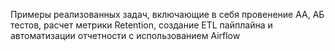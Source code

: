 Примеры реализованных задач, включающие в себя провенение АА, АБ тестов, расчет метрики Retention, создание ETL пайплайна и автоматизации отчетности с использованием Airflow
